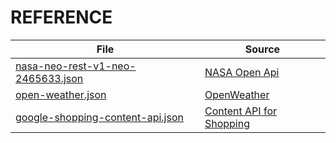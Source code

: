 REFERENCE
=========

| File                                                                                 | Source                                                                                                        |
|--------------------------------------------------------------------------------------|---------------------------------------------------------------------------------------------------------------|
| [nasa-neo-rest-v1-neo-2465633.json](/json-samples/nasa-neo-rest-v1-neo-2465633.json) | [NASA Open Api](https://api.nasa.gov/neo/rest/v1/neo/2465633?api_key=DEMO_KEY)                                |
| [open-weather.json](/json-samples/open-weather.json)                                 | [OpenWeather](https://openweathermap.org/current#example_JSON)                                                |
| [google-shopping-content-api.json](/json-samples/google-shopping-content-api.json)   | [Content API for Shopping](https://developers.google.com/shopping-content/guides/products/products-api?hl=en) |
